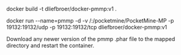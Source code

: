 docker build -t dliefbroer/docker-pmmp:v1 .

docker run --name=pmmp -d -v /<directory>:/pocketmine/PocketMine-MP -p 19132:19132/udp -p 19132:19132/tcp dliefbroer/docker-pmmp:v1

Download any newer version of the pmmp .phar file to the mapped directory and restart the container.